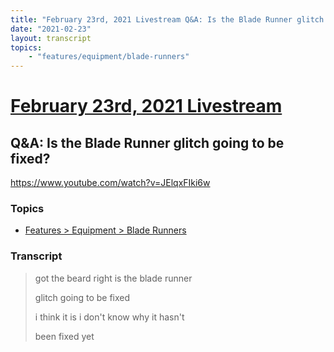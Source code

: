 ```yaml
---
title: "February 23rd, 2021 Livestream Q&A: Is the Blade Runner glitch going to be fixed?"
date: "2021-02-23"
layout: transcript
topics:
    - "features/equipment/blade-runners"
---
```

# [February 23rd, 2021 Livestream](../2021-02-23.md)
## Q&A: Is the Blade Runner glitch going to be fixed?
https://www.youtube.com/watch?v=JElqxFIki6w

### Topics
* [Features > Equipment > Blade Runners](../topics/features/equipment/blade-runners.md)

### Transcript

> got the beard right is the blade runner
>
> glitch going to be fixed
>
> i think it is i don't know why it hasn't
>
> been fixed yet
